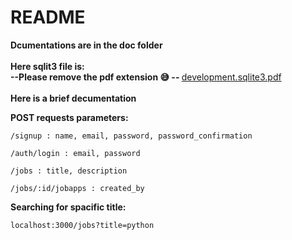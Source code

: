 # README

<b>Dcumentations are in the doc folder</b>
<br>
<br>
<b>Here sqlit3 file is:
<br>
--Please remove the pdf extension :sweat_smile: --
</b>
[development.sqlite3.pdf](https://github.com/AsHajr/Job-Board/files/9349806/development.sqlite3)
<br>
<br>
<b>Here is a brief decumentation</b>
<br>
<p>
	<b>POST requests parameters:</b>
</p>
<p>
	
	/signup : name, email, password, password_confirmation

</p>
<p>

	/auth/login : email, password
	
</p>
</p>
<p>
	
	/jobs : title, description

</p>
<p>
	
	/jobs/:id/jobapps : created_by
	
</p>
<p>

<p>
	<b>Searching for spacific title:</b>
<p>
	
	localhost:3000/jobs?title=python
	
</p>
</p>

